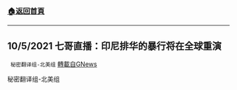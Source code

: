 ###  [:house:返回首頁](https://github.com/ourhimalayas/txt)
---


## 10/5/2021 七哥直播：印尼排华的暴行将在全球重演
` 秘密翻译组-北美组` [轉載自GNews](https://gnews.org/zh-hans/1575920/)

秘密翻译组-北美组
